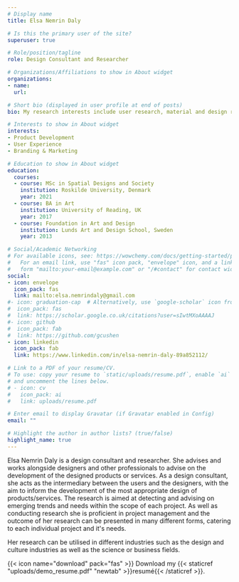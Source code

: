 ```yaml
---
# Display name
title: Elsa Nemrin Daly

# Is this the primary user of the site?
superuser: true

# Role/position/tagline
role: Design Consultant and Researcher

# Organizations/Affiliations to show in About widget
organizations:
- name: 
  url: 

# Short bio (displayed in user profile at end of posts)
bio: My research interests include user research, material and design research.

# Interests to show in About widget
interests:
- Product Development
- User Experience
- Branding & Marketing

# Education to show in About widget
education:
  courses:
  - course: MSc in Spatial Designs and Society
    institution: Roskilde University, Denmark 
    year: 2021
  - course: BA in Art
    institution: University of Reading, UK
    year: 2017
  - course: Foundation in Art and Design
    institution: Lunds Art and Design School, Sweden
    year: 2013

# Social/Academic Networking
# For available icons, see: https://wowchemy.com/docs/getting-started/page-builder/#icons
#   For an email link, use "fas" icon pack, "envelope" icon, and a link in the
#   form "mailto:your-email@example.com" or "/#contact" for contact widget.
social:
- icon: envelope
  icon_pack: fas
  link: mailto:elsa.nemrindaly@gmail.com
#- icon: graduation-cap  # Alternatively, use `google-scholar` icon from `ai` icon pack
#  icon_pack: fas
#  link: https://scholar.google.co.uk/citations?user=sIwtMXoAAAAJ
#- icon: github
#  icon_pack: fab
#  link: https://github.com/gcushen
- icon: linkedin
  icon_pack: fab
  link: https://www.linkedin.com/in/elsa-nemrin-daly-89a852112/

# Link to a PDF of your resume/CV.
# To use: copy your resume to `static/uploads/resume.pdf`, enable `ai` icons in `params.toml`, 
# and uncomment the lines below.
# - icon: cv
#   icon_pack: ai
#   link: uploads/resume.pdf

# Enter email to display Gravatar (if Gravatar enabled in Config)
email: ""

# Highlight the author in author lists? (true/false)
highlight_name: true
---
```


Elsa Nemrin Daly is a design consultant and researcher. She advises and works alongside designers and other professionals to advise on the development of the designed products or services. As a design consultant, she acts as the intermediary between the users and the designers, with the aim to inform the development of the most appropriate design of products/services. The research is aimed at detecting and advising on emerging trends and needs within the scope of each project. As well as conducting research she is proficient in project management and the outcome of her research can be presented in many different forms, catering to each individual project and it's needs. 
 
Her research can be utilised in different industries such as the design and culture industries as well as the science or business fields.

{{< icon name="download" pack="fas" >}} Download my {{< staticref "uploads/demo_resume.pdf" "newtab" >}}resumé{{< /staticref >}}.

